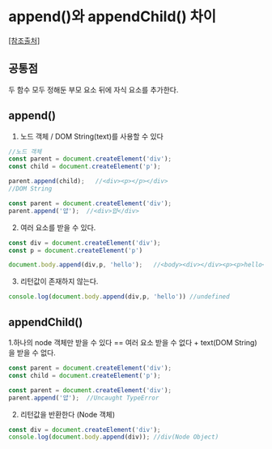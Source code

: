 # append()와 appendChild() 차이
[[참조출처]](https://webruden.tistory.com/634)
## 공통점
두 함수 모두 정해둔 부모 요소 뒤에 자식 요소를 추가한다.

## append()
1. 노드 객체 / DOM String(text)를 사용할 수 있다
``` javascript
//노드 객체
const parent = document.createElement('div');
const child = document.createElement('p');

parent.append(child);   //<div><p></p></div>
//DOM String

const parent = document.createElement('div');
parent.append('얍');  //<div>얍</div>

```
2. 여러 요소를 받을 수 있다.
``` javascript
const div = document.createElement('div');
const p = document.createElement('p')

document.body.append(div,p, 'hello');   //<body><div></div><p><p>hello</body>
```
3. 리턴값이 존재하지 않는다.
``` javascript
console.log(document.body.append(div,p, 'hello')) //undefined
```

## appendChild()

1.하나의 node 객체만 받을 수 있다 == 여러 요소 받을 수 없다 + text(DOM String)을 받을 수 없다.
``` javascript
const parent = document.createElement('div');
const child = document.createElement('p');

const parent = document.createElement('div');
parent.append('얍');  //Uncaught TypeError
```

2. 리턴값을 반환한다 (Node 객체)
``` javascript
const div = document.createElement('div');
console.log(document.body.append(div)); //div(Node Object)

```